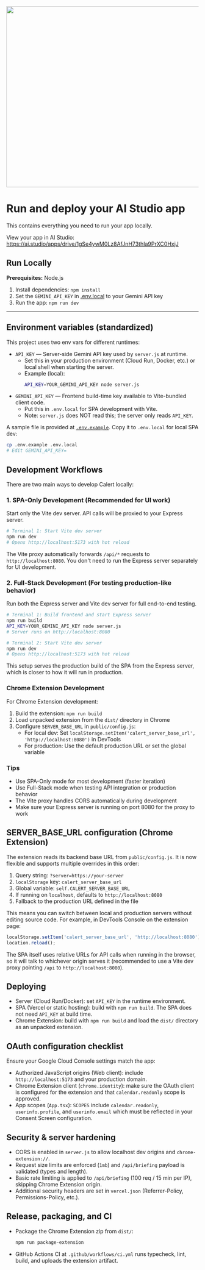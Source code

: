 <div align="center">
<img width="1200" height="475" alt="GHBanner" src="https://github.com/user-attachments/assets/0aa67016-6eaf-458a-adb2-6e31a0763ed6" />
</div>

# Run and deploy your AI Studio app

This contains everything you need to run your app locally.

View your app in AI Studio: https://ai.studio/apps/drive/1gSe4ywM0Lz8AfJnH73thIa9PrXC0HxjJ

## Run Locally

**Prerequisites:**  Node.js

1. Install dependencies:
   `npm install`
2. Set the `GEMINI_API_KEY` in [.env.local](.env.local) to your Gemini API key
3. Run the app:
   `npm run dev`

---

## Environment variables (standardized)

This project uses two env vars for different runtimes:

- `API_KEY` — Server-side Gemini API key used by `server.js` at runtime.
  - Set this in your production environment (Cloud Run, Docker, etc.) or local shell when starting the server.
  - Example (local):
    ```bash
    API_KEY=YOUR_GEMINI_API_KEY node server.js
    ```
- `GEMINI_API_KEY` — Frontend build-time key available to Vite-bundled client code.
  - Put this in `.env.local` for SPA development with Vite.
  - Note: `server.js` does NOT read this; the server only reads `API_KEY`.

A sample file is provided at [`.env.example`](.env.example). Copy it to `.env.local` for local SPA dev:

```bash
cp .env.example .env.local
# Edit GEMINI_API_KEY=
```

## Development Workflows

There are two main ways to develop Calert locally:

### 1. SPA-Only Development (Recommended for UI work)

Start only the Vite dev server. API calls will be proxied to your Express server.

```bash
# Terminal 1: Start Vite dev server
npm run dev
# Opens http://localhost:5173 with hot reload
```

The Vite proxy automatically forwards `/api/*` requests to `http://localhost:8080`. You don't need to run the Express server separately for UI development.

### 2. Full-Stack Development (For testing production-like behavior)

Run both the Express server and Vite dev server for full end-to-end testing.

```bash
# Terminal 1: Build frontend and start Express server
npm run build
API_KEY=YOUR_GEMINI_API_KEY node server.js
# Server runs on http://localhost:8080

# Terminal 2: Start Vite dev server
npm run dev
# Opens http://localhost:5173 with hot reload
```

This setup serves the production build of the SPA from the Express server, which is closer to how it will run in production.

### Chrome Extension Development

For Chrome Extension development:

1. Build the extension: `npm run build`
2. Load unpacked extension from the `dist/` directory in Chrome
3. Configure `SERVER_BASE_URL` in `public/config.js`:
   - For local dev: Set `localStorage.setItem('calert_server_base_url', 'http://localhost:8080')` in DevTools
   - For production: Use the default production URL or set the global variable

### Tips

- Use SPA-Only mode for most development (faster iteration)
- Use Full-Stack mode when testing API integration or production behavior
- The Vite proxy handles CORS automatically during development
- Make sure your Express server is running on port 8080 for the proxy to work

## SERVER_BASE_URL configuration (Chrome Extension)

The extension reads its backend base URL from `public/config.js`. It is now flexible and supports multiple overrides in this order:

1. Query string: `?server=https://your-server`
2. `localStorage` key: `calert_server_base_url`
3. Global variable: `self.CALERT_SERVER_BASE_URL`
4. If running on `localhost`, defaults to `http://localhost:8080`
5. Fallback to the production URL defined in the file

This means you can switch between local and production servers without editing source code. For example, in DevTools Console on the extension page:

```js
localStorage.setItem('calert_server_base_url', 'http://localhost:8080');
location.reload();
```

The SPA itself uses relative URLs for API calls when running in the browser, so it will talk to whichever origin serves it (recommended to use a Vite dev proxy pointing `/api` to `http://localhost:8080`).

## Deploying

- Server (Cloud Run/Docker): set `API_KEY` in the runtime environment.
- SPA (Vercel or static hosting): build with `npm run build`. The SPA does not need `API_KEY` at build time.
- Chrome Extension: build with `npm run build` and load the `dist/` directory as an unpacked extension.

## OAuth configuration checklist

Ensure your Google Cloud Console settings match the app:

- Authorized JavaScript origins (Web client): include `http://localhost:5173` and your production domain.
- Chrome Extension client (`chrome.identity`): make sure the OAuth client is configured for the extension and that `calendar.readonly` scope is approved.
- App scopes (`App.tsx`): `SCOPES` include `calendar.readonly`, `userinfo.profile`, and `userinfo.email` which must be reflected in your Consent Screen configuration.

## Security & server hardening

- CORS is enabled in `server.js` to allow localhost dev origins and `chrome-extension://`.
- Request size limits are enforced (`1mb`) and `/api/briefing` payload is validated (types and length).
- Basic rate limiting is applied to `/api/briefing` (100 req / 15 min per IP), skipping Chrome Extension origin.
- Additional security headers are set in `vercel.json` (Referrer-Policy, Permissions-Policy, etc.).

## Release, packaging, and CI

- Package the Chrome Extension zip from `dist/`:
  ```bash
  npm run package-extension
  ```
- GitHub Actions CI at `.github/workflows/ci.yml` runs typecheck, lint, build, and uploads the extension artifact.
